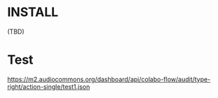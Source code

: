 # 	INSTALL

(TBD)

# Test

https://m2.audiocommons.org/dashboard/api/colabo-flow/audit/type-right/action-single/test1.json